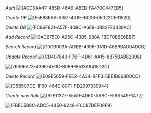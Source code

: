 *Auth*
![{ADD0AA47-485D-46A6-A8EB-FA470C447EB5}](https://github.com/user-attachments/assets/3d46d049-54de-4e42-8036-7f22bf6da54d)

*Create DB*
![{F5F88EAA-A381-436E-B006-05023CE61520}](https://github.com/user-attachments/assets/8c613424-3f35-4753-85d0-d39b18673d96)

*Delete DB*
![{EC96F821-A57F-408C-A6E8-0B82F23438AC}](https://github.com/user-attachments/assets/d84fbfd8-21d2-4740-b6d1-bf14c4cef30a)

*Add Record*
![{9AC675E0-A95C-43B5-988A-1BDF0B6E6BB7}](https://github.com/user-attachments/assets/703d7340-3c08-4bdb-91e4-1d3aeed4b801)

*Search Record*
![{C0CB003A-ADBB-4396-9A1D-A8B9BAD04DCB}](https://github.com/user-attachments/assets/ef26f86d-28f8-4aa5-bf1d-88b6768eee5e)

*Update Record*
![{CD407843-F78F-4D61-AA15-8B75BAB82008}](https://github.com/user-attachments/assets/a86b3bc1-e85b-4860-b47d-53baacf41ea1)

![{76306A73-4396-4E9C-B089-B513A6415D2C}](https://github.com/user-attachments/assets/0eb78afd-7957-454f-8bf0-54fcc2093d21)

*Delete Record*
![{E09E5059-FEE2-4A34-BFF3-5BE1B868D0CC}](https://github.com/user-attachments/assets/d84dd748-db0a-4b1a-8648-2936d0675a14)

![{C6B5C7DE-1F90-464E-8071-FD2997339944}](https://github.com/user-attachments/assets/ac7e5fe4-0676-497a-baa1-d74a42592174)

*Create new Role*
![{97E11377-55A9-4D60-AABC-F59A549F1A72}](https://github.com/user-attachments/assets/f1b1e714-73f6-4480-b22b-bd14b0df99e8)

![{FBEC5B8C-ADC5-4450-9248-F0C87DEF08F9}](https://github.com/user-attachments/assets/a54efc3e-2121-4e8f-bcc4-66dbc6f0f5e6)
